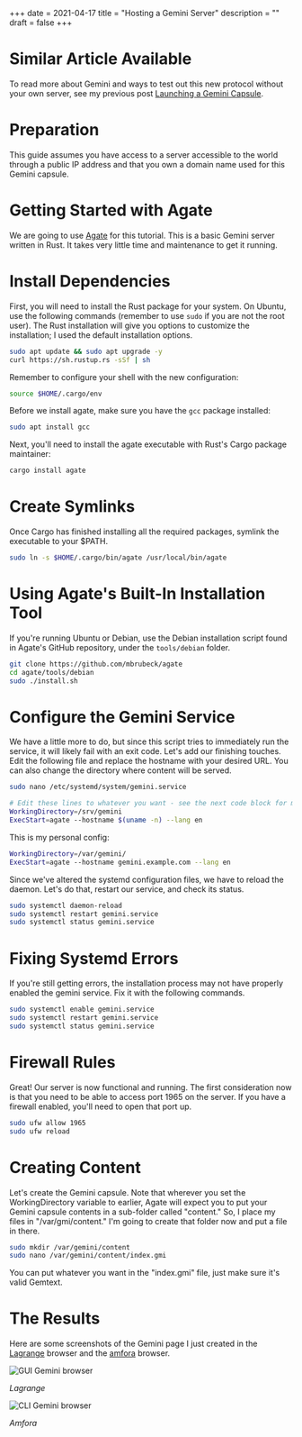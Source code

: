 +++
date = 2021-04-17
title = "Hosting a Gemini Server"
description = ""
draft = false
+++

# Similar Article Available

To read more about Gemini and ways to test out this new protocol without your
own server, see my previous post [Launching a Gemini
Capsule](../launching-a-gemini-capsule/).

# Preparation

This guide assumes you have access to a server accessible to the world through a
public IP address and that you own a domain name used for this Gemini capsule.

# Getting Started with Agate

We are going to use [Agate](https://github.com/mbrubeck/agate) for this
tutorial. This is a basic Gemini server written in Rust. It takes very little
time and maintenance to get it running.

# Install Dependencies

First, you will need to install the Rust package for your system. On Ubuntu, use
the following commands (remember to use `sudo` if you are not the root user).
The Rust installation will give you options to customize the installation; I
used the default installation options.

```sh
sudo apt update && sudo apt upgrade -y
curl https://sh.rustup.rs -sSf | sh
```

Remember to configure your shell with the new configuration:

```sh
source $HOME/.cargo/env
```

Before we install agate, make sure you have the `gcc` package installed:

```sh
sudo apt install gcc
```

Next, you'll need to install the agate executable with Rust's Cargo package
maintainer:

```sh
cargo install agate
```

# Create Symlinks

Once Cargo has finished installing all the required packages, symlink the
executable to your $PATH.

```sh
sudo ln -s $HOME/.cargo/bin/agate /usr/local/bin/agate
```

# Using Agate's Built-In Installation Tool

If you're running Ubuntu or Debian, use the Debian installation script found in
Agate's GitHub repository, under the `tools/debian` folder.

```sh
git clone https://github.com/mbrubeck/agate
cd agate/tools/debian
sudo ./install.sh
```

# Configure the Gemini Service

We have a little more to do, but since this script tries to immediately run the
service, it will likely fail with an exit code. Let's add our finishing touches.
Edit the following file and replace the hostname with your desired URL. You can
also change the directory where content will be served.

```sh
sudo nano /etc/systemd/system/gemini.service
```

```sh
# Edit these lines to whatever you want - see the next code block for my personal configuration.
WorkingDirectory=/srv/gemini
ExecStart=agate --hostname $(uname -n) --lang en
```

This is my personal config:

```sh
WorkingDirectory=/var/gemini/
ExecStart=agate --hostname gemini.example.com --lang en
```

Since we've altered the systemd configuration files, we have to reload the
daemon. Let's do that, restart our service, and check its status.

```sh
sudo systemctl daemon-reload
sudo systemctl restart gemini.service
sudo systemctl status gemini.service
```

# Fixing Systemd Errors

If you're still getting errors, the installation process may not have properly
enabled the gemini service. Fix it with the following commands.

```sh
sudo systemctl enable gemini.service
sudo systemctl restart gemini.service
sudo systemctl status gemini.service
```

# Firewall Rules

Great! Our server is now functional and running. The first consideration now is
that you need to be able to access port 1965 on the server. If you have a
firewall enabled, you'll need to open that port up.

```sh
sudo ufw allow 1965
sudo ufw reload
```

# Creating Content

Let's create the Gemini capsule. Note that wherever you set the WorkingDirectory
variable to earlier, Agate will expect you to put your Gemini capsule contents
in a sub-folder called "content." So, I place my files in "/var/gmi/content."
I'm going to create that folder now and put a file in there.

```sh
sudo mkdir /var/gemini/content
sudo nano /var/gemini/content/index.gmi
```

You can put whatever you want in the "index.gmi" file, just make sure it's valid
Gemtext.

# The Results

Here are some screenshots of the Gemini page I just created in the
[Lagrange](https://gmi.skyjake.fi/lagrange/) browser and the
[amfora](https://github.com/makeworld-the-better-one/amfora) browser.

![GUI Gemini
browser](https://img.cleberg.net/blog/20210417-hosting-a-gemini-server/lagrange.png)

_Lagrange_

![CLI Gemini
browser](https://img.cleberg.net/blog/20210417-hosting-a-gemini-server/amfora.png)

_Amfora_
